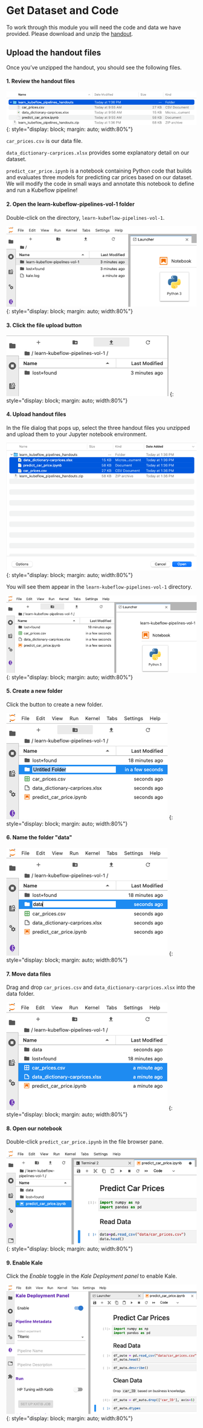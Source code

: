 # Get Dataset and Code

To work through this module you will need the code and data we have provided.
Please download and unzip the [handout](handouts/learn_kubeflow_pipelines_handouts.zip).

## Upload the handout files

Once you’ve unzipped the handout, you should see the following files.

#### 1. Review the handout files

![handouts](images/handouts.png)
{: style="display: block; margin: auto; width:80%"}

`car_prices.csv` is our data file.

`data_dictionary-carprices.xlsx` provides some explanatory detail on our
dataset.

`predict_car_price.ipynb` is a notebook containing Python code that builds and
evaluates three models for predicting car prices based on our dataset. We will
modify the code in small ways and annotate this notebook to define and run a
Kubeflow pipeline!

#### 2. Open the learn-kubeflow-pipelines-vol-1 folder

Double-click on the directory, `learn-kubeflow-pipelines-vol-1`.

![vol 1 directory](images/learn-directory.png)
{: style="display: block; margin: auto; width:80%"}

#### 3. Click the file upload button

![upload files](images/upload-files.png)
{: style="display: block; margin: auto; width:80%"}

#### 4. Upload handout files

 In the file dialog that pops up, select the three handout files you unzipped
 and upload them to your Jupyter notebook environment.

![select handout files](images/select-handouts.png)
{: style="display: block; margin: auto; width:80%"}

You will see them appear in the `learn-kubeflow-pipelines-vol-1` directory.

![vol 1 directory](images/new-folder-button.png)
{: style="display: block; margin: auto; width:80%"}

#### 5. Create a new folder

Click the button to create a new folder.

![create folder](images/create-folder.png)
{: style="display: block; margin: auto; width:80%"}

#### 6. Name the folder "data"

![name the folder](images/name-folder.png)
{: style="display: block; margin: auto; width:80%"}

#### 7. Move data files

Drag and drop `car_prices.csv` and `data_dictionary-carprices.xlsx` into the
data folder.

![move data](images/move-data.png)
{: style="display: block; margin: auto; width:80%"}

#### 8. Open our notebook

Double-click `predict_car_price.ipynb` in the file browser pane.

![open our notebook](images/open-predict_car_price.png)
{: style="display: block; margin: auto; width:80%"}

#### 9. Enable Kale

Click the *Enable* toggle in the *Kale Deployment panel* to enable Kale.

![enable Kale](images/enable-kale.png)
{: style="display: block; margin: auto; width:80%"}